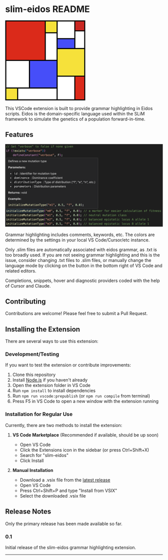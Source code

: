 # slim-eidos README

![SLiM Icon](images/SLiM_256.jpg)

This VSCode extension is built to provide grammar highlighting in Eidos scripts. Eidos is the domain-specific language used within the SLiM framework to simulate the genetics of a population forward-in-time.

## Features

![Highlighting and Hover Functionality](images/highlight_hover.png)

Grammar highlighting includes comments, keywords, etc. The colors are determined by the settings in your local VS Code/Cursor/etc instance.

Only .slim files are automatically associated with eidos grammar, as .txt is too broadly used. If you are not seeing grammar highlighting and this is the issue, consider changing .txt files to .slim files, or manually change the language mode by clicking on the button in the bottom right of VS Code and related editors.

Completions, snippets, hover and diagnostic providers coded with the help of Cursor and Claude.

<!-- ## Extension Settings

Include if your extension adds any VS Code settings through the `contributes.configuration` extension point.

For example:

This extension contributes the following settings:

* `myExtension.enable`: Enable/disable this extension.
* `myExtension.thing`: Set to `blah` to do something. -->

## Contributing

Contributions are welcome! Please feel free to submit a Pull Request.

<!-- ## Known Issues

No known issues identified yet. -->

## Installing the Extension

There are several ways to use this extension:

### Development/Testing
If you want to test the extension or contribute improvements:
1. Clone this repository
2. Install [Node.js](https://nodejs.org/) if you haven't already
3. Open the extension folder in VS Code
4. Run `npm install` to install dependencies
5. Run `npm run vscode:prepublish` (or `npm run compile` from terminal)
6. Press F5 in VS Code to open a new window with the extension running

### Installation for Regular Use
Currently, there are two methods to install the extension:

1. **VS Code Marketplace** (Recommended if available, should be up soon)
   - Open VS Code
   - Click the Extensions icon in the sidebar (or press Ctrl+Shift+X)
   - Search for "slim-eidos"
   - Click Install

2. **Manual Installation**
   - Download a .vsix file from the [latest release](https://github.com/cmcallester/slim-eidos-vsc-extension/releases/)
   - Open VS Code
   - Press Ctrl+Shift+P and type "Install from VSIX"
   - Select the downloaded .vsix file

## Release Notes

Only the primary release has been made available so far.

### 0.1

Initial release of the slim-eidos grammar highlighting extension.

---
<!-- 
## Working with Markdown

You can author your README using Visual Studio Code. Here are some useful editor keyboard shortcuts:

* Split the editor (`Cmd+\` on macOS or `Ctrl+\` on Windows and Linux).
* Toggle preview (`Shift+Cmd+V` on macOS or `Shift+Ctrl+V` on Windows and Linux).
* Press `Ctrl+Space` (Windows, Linux, macOS) to see a list of Markdown snippets.

## For more information

* [Visual Studio Code's Markdown Support](http://code.visualstudio.com/docs/languages/markdown)
* [Markdown Syntax Reference](https://help.github.com/articles/markdown-basics/)

**Enjoy!** -->
